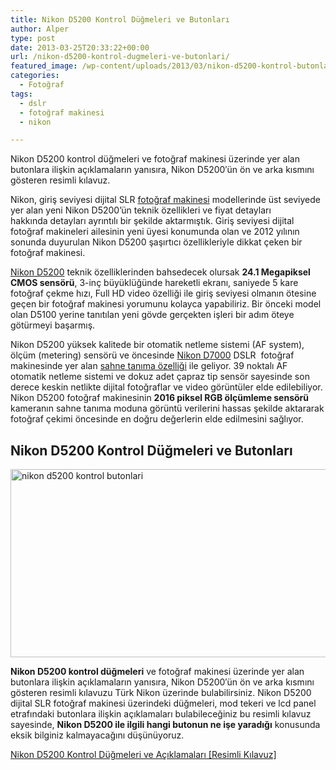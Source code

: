 ```yaml
---
title: Nikon D5200 Kontrol Düğmeleri ve Butonları
author: Alper
type: post
date: 2013-03-25T20:33:22+00:00
url: /nikon-d5200-kontrol-dugmeleri-ve-butonlari/
featured_image: /wp-content/uploads/2013/03/nikon-d5200-kontrol-butonlari-100x100.jpg
categories:
  - Fotoğraf
tags:
  - dslr
  - fotoğraf makinesi
  - nikon

---
```

Nikon D5200 kontrol düğmeleri ve fotoğraf makinesi üzerinde yer alan butonlara ilişkin açıklamaların yanısıra, Nikon D5200′ün ön ve arka kısmını gösteren resimli kılavuz.

Nikon, giriş seviyesi dijital SLR [fotoğraf makinesi][1] modellerinde üst seviyede yer alan yeni Nikon D5200’ün teknik özellikleri ve fiyat detayları hakkında detayları ayrıntılı bir şekilde aktarmıştık. Giriş seviyesi dijital fotoğraf makineleri ailesinin yeni üyesi konumunda olan ve 2012 yılının sonunda duyurulan Nikon D5200 şaşırtıcı özellikleriyle dikkat çeken bir fotoğraf makinesi.

[Nikon D5200][2] teknik özelliklerinden bahsedecek olursak **24.1 Megapiksel CMOS sensörü**, 3-inç büyüklüğünde hareketli ekranı, saniyede 5 kare fotoğraf çekme hızı, Full HD video özelliği ile giriş seviyesi olmanın ötesine geçen bir fotoğraf makinesi yorumunu kolayca yapabiliriz. Bir önceki model olan D5100 yerine tanıtılan yeni gövde gerçekten işleri bir adım öteye götürmeyi başarmış.

Nikon D5200 yüksek kalitede bir otomatik netleme sistemi (AF system), ölçüm (metering) sensörü ve öncesinde [Nikon D7000][3] DSLR  fotoğraf makinesinde yer alan [sahne tanıma özelliği][4] ile geliyor. 39 noktalı AF otomatik netleme sistemi ve dokuz adet çapraz tip sensör sayesinde son derece keskin netlikte dijital fotoğraflar ve video görüntüler elde edilebiliyor. Nikon D5200 fotoğraf makinesinin **2016 piksel RGB ölçümleme sensörü** kameranın sahne tanıma moduna görüntü verilerini hassas şekilde aktararak fotoğraf çekimi öncesinde en doğru değerlerin elde edilmesini sağlıyor.

## Nikon D5200 Kontrol Düğmeleri ve Butonları

<img class="alignnone size-full wp-image-13737" alt="nikon d5200 kontrol butonlari" src="https://www.murekkep.org/wp-content/uploads/2013/03/nikon-d5200-kontrol-butonlari.jpg" width="600" height="301" srcset="https://www.murekkep.org/wp-content/uploads/2013/03/nikon-d5200-kontrol-butonlari.jpg 600w, https://www.murekkep.org/wp-content/uploads/2013/03/nikon-d5200-kontrol-butonlari-400x200.jpg 400w, https://www.murekkep.org/wp-content/uploads/2013/03/nikon-d5200-kontrol-butonlari-50x25.jpg 50w, https://www.murekkep.org/wp-content/uploads/2013/03/nikon-d5200-kontrol-butonlari-125x62.jpg 125w, https://www.murekkep.org/wp-content/uploads/2013/03/nikon-d5200-kontrol-butonlari-300x150.jpg 300w" sizes="(max-width: 600px) 100vw, 600px" /> 

**Nikon D5200 kontrol düğmeleri** ve fotoğraf makinesi üzerinde yer alan butonlara ilişkin açıklamaların yanısıra, Nikon D5200′ün ön ve arka kısmını gösteren resimli kılavuzu Türk Nikon üzerinde bulabilirsiniz. Nikon D5200 dijital SLR fotoğraf makinesi üzerindeki düğmeleri, mod tekeri ve lcd panel etrafındaki butonlara ilişkin açıklamaları bulabileceğiniz bu resimli kılavuz sayesinde, **Nikon D5200 ile ilgili hangi butonun ne işe yaradığı** konusunda eksik bilginiz kalmayacağını düşünüyoruz.

<p class="alert">
  <a title="nikon d5200 kontrol düğmeleri " href="https://www.fotopedi.org/nikon-d5200-kontrol-dugmeleri-ve-aciklamalari-resimli-kilavuz-16629">Nikon D5200 Kontrol Düğmeleri ve Açıklamaları [Resimli Kılavuz]</a>
</p>

 [1]: https://www.murekkep.org/kamera "fotoğraf makinesi"
 [2]: https://www.murekkep.org/kamera/nikon/d5200 "Nikon D5200"
 [3]: https://www.murekkep.org/kamera/nikon/d7000
 [4]: https://www.fotopedi.org/nikon-sahne-tanima-sistemi-scene-recognition-system-nedir-15341 "nikon sahne tanıma sistemi"